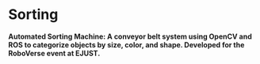 # Sorting
**Automated Sorting Machine: A conveyor belt system using OpenCV and ROS to categorize objects by size, color, and shape. Developed for the RoboVerse event at EJUST.**
